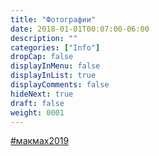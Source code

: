 ```yaml
---
title: "Фотографии"
date: 2018-01-01T00:07:00-06:00
description: ""
categories: ["Info"]
dropCap: false
displayInMenu: false
displayInList: true
displayComments: false
hideNext: true
draft: false
weight: 0001
---
```



<!-- InstaWidget -->
<a href="https://instawidget.net/v/tag/%D0%BC%D0%B0%D0%BA%D0%BC%D0%B0%D1%852019" id="link-0f1087c9ab69946574e14204d98239238cf431817f08178103025b16d8996d2b">#макмах2019</a>
<script src="https://instawidget.net/js/instawidget.js?u=0f1087c9ab69946574e14204d98239238cf431817f08178103025b16d8996d2b&width=300px"></script>